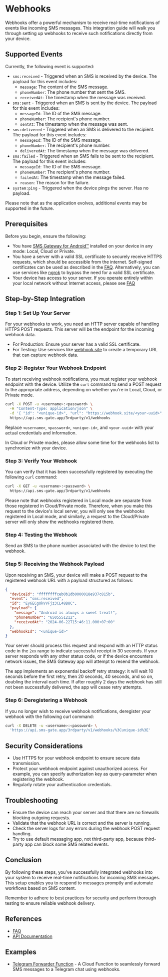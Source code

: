 # Webhooks

Webhooks offer a powerful mechanism to receive real-time notifications of events like incoming SMS messages. This integration guide will walk you through setting up webhooks to receive such notifications directly from your device.

## Supported Events

Currently, the following event is supported:

- `sms:received` - Triggered when an SMS is received by the device. The payload for this event includes:
    * `message`: The content of the SMS message.
    * `phoneNumber`: The phone number that sent the SMS.
    * `receivedAt`: The timestamp when the message was received.
- `sms:sent` - Triggered when an SMS is sent by the device. The payload for this event includes:
    * `messageId`: The ID of the SMS message.
    * `phoneNumber`: The recipient's phone number.
    * `sentAt`: The timestamp when the message was sent.
- `sms:delivered` - Triggered when an SMS is delivered to the recipient. The payload for this event includes:
    * `messageId`: The ID of the SMS message.
    * `phoneNumber`: The recipient's phone number.
    * `deliveredAt`: The timestamp when the message was delivered.
- `sms:failed` - Triggered when an SMS fails to be sent to the recipient. The payload for this event includes:
    * `messageId`: The ID of the SMS message.
    * `phoneNumber`: The recipient's phone number.
    * `failedAt`: The timestamp when the message failed.
    * `reason`: The reason for the failure.
- `system:ping` - Triggered when the device pings the server. Has no payload.

Please note that as the application evolves, additional events may be supported in the future.

## Prerequisites

Before you begin, ensure the following:

- You have [SMS Gateway for Android™](https://github.com/capcom6/android-sms-gateway/releases/latest) installed on your device in any mode: Local, Cloud or Private.
- You have a server with a valid SSL certificate to securely receive HTTPS requests, which should be accessible from the internet. Self-signed certificates can be used as described in the [FAQ](../faq/webhooks.md#how-to-use-webhooks-with-self-signed-certificate). Alternatively, you can use services like [ngrok](https://ngrok.com) to bypass the need for a valid SSL certificate.
- Your device has access to your server. If you operate entirely within your local network without Internet access, please see [FAQ](../faq/webhooks.md#how-to-use-webhooks-without-internet-access)

## Step-by-Step Integration

### Step 1: Set Up Your Server

For your webhooks to work, you need an HTTP server capable of handling HTTPS POST requests. This server will be the endpoint for the incoming webhook data.

- For Production: Ensure your server has a valid SSL certificate.
- For Testing: Use services like [webhook.site](https://webhook.site) to create a temporary URL that can capture webhook data.

### Step 2: Register Your Webhook Endpoint

To start receiving webhook notifications, you must register your webhook endpoint with the device. Utilize the `curl` command to send a POST request to the appropriate address, depending on whether you're in Local, Cloud, or Private mode.

```sh
curl -X POST -u <username>:<password> \
  -H "Content-Type: application/json" \
  -d '{ "id": "<unique-id>", "url": "https://webhook.site/<your-uuid>", "event": "sms:received" }' \
  https://api.sms-gate.app/3rdparty/v1/webhooks
```

Replace `<username>`, `<password>`, `<unique-id>`, and `<your-uuid>` with your actual credentials and information.

In Cloud or Private modes, please allow some time for the webhooks list to synchronize with your device.

### Step 3: Verify Your Webhook

You can verify that it has been successfully registered by executing the following `curl` command:

```sh
curl -X GET -u <username>:<password> \
  https://api.sms-gate.app/3rdparty/v1/webhooks
```

Please note that webhooks registered in Local mode are separate from those registered in Cloud/Private mode. Therefore, when you make this request to the device's local server, you will only see the webhooks registered in Local mode, and similarly, a request to the Cloud/Private server will only show the webhooks registered there.

### Step 4: Testing the Webhook

Send an SMS to the phone number associated with the device to test the webhook.

### Step 5: Receiving the Webhook Payload

Upon receiving an SMS, your device will make a POST request to the registered webhook URL with a payload structured as follows:

```json
{
  "deviceId": "ffffffffceb0b1db0000018e937c815b",
  "event": "sms:received",
  "id": "Ey6ECgOkVVFjz3CL48B8C",
  "payload": {
    "message": "Android is always a sweet treat!",
    "phoneNumber": "6505551212",
    "receivedAt": "2024-06-22T15:46:11.000+07:00"
  },
  "webhookId": "<unique-id>"
}
```

Your server should process this request and respond with an HTTP status code in the `2xx` range to indicate successful receipt in 30 seconds. If your server responds with any other status code, or if the device encounters network issues, the SMS Gateway app will attempt to resend the webhook.

The app implements an exponential backoff retry strategy: it will wait 10 seconds before the first retry, then 20 seconds, 40 seconds, and so on, doubling the interval each time. If after roughly 2 days the webhook has still not been successfully delivered, the app will cease retry attempts.

### Step 6: Deregistering a Webhook

If you no longer wish to receive webhook notifications, deregister your webhook with the following curl command:

```sh
curl -X DELETE -u <username>:<password> \
  'https://api.sms-gate.app/3rdparty/v1/webhooks/%3Cunique-id%3E'
```

## Security Considerations

- Use HTTPS for your webhook endpoint to ensure secure data transmission.
- Protect your webhook endpoint against unauthorized access. For example, you can specify authorization key as query-parameter when registering the webhook.
- Regularly rotate your authentication credentials.
  
## Troubleshooting

- Ensure the device can reach your server and that there are no firewalls blocking outgoing requests.
- Validate that the webhook URL is correct and the server is running.
- Check the server logs for any errors during the webhook POST request handling.
- Try to use default messaging app, not third-party app, because third-party app can block some SMS related events.

## Conclusion

By following these steps, you've successfully integrated webhooks into your system to receive real-time notifications for incoming SMS messages. This setup enables you to respond to messages promptly and automate workflows based on SMS content.

Remember to adhere to best practices for security and perform thorough testing to ensure reliable webhook delivery.

## References

- [FAQ](../faq/webhooks.md)
- [API Documentation](https://capcom6.github.io/android-sms-gateway/#/Webhooks)

## Examples

- [Telegram Forwarder Function](https://github.com/android-sms-gateway/example-telegram-forwarder-fn) - A Cloud Function to seamlessly forward SMS messages to a Telegram chat using webhooks.
